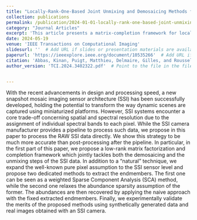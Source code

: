 ```yaml
---
title: "Locally-Rank-One-Based Joint Unmixing and Demosaicing Methods for Snapshot Spectral Images. Part I: a Matrix-Completion Framework"
collection: publications
permalink: /publication/2024-01-01-locally-rank-one-based-joint-unmixing-and-demosaicing-methods-for-snapshot-spectral-images
category: "Journal Articles"
excerpt: 'This article presents a matrix-completion framework for locally-rank-one-based joint unmixing and demosaicing methods, focusing on advancements in snapshot spectral imaging.'
date: 2024-05-19
venue: 'IEEE Transactions on Computational Imaging'
slidesurl: ''  # Add URL if slides or presentation materials are available
paperurl: 'https://ieeexplore.ieee.org/document/10535266'  # Add URL if the paper is available online
citation: 'Abbas, Kinan, Puigt, Matthieu, Delmaire, Gilles, and Roussel, Gilles. (2024). &quot;Locally-Rank-One-Based Joint Unmixing and Demosaicing Methods for Snapshot Spectral Images. Part I: a Matrix-Completion Framework.&quot; <i>IEEE Transactions on Computational Imaging</i>,  vol. 10, pp. 848-862, 2024.'
author_version: 'TCI.2024.3402322.pdf'  # Point to the file in the files folder


---
```


With the recent advancements in design and processing speed, a new snapshot mosaic imaging sensor architecture (SSI) has been successfully developed, holding the potential to transform the way dynamic scenes are captured using miniaturized platforms. However, SSI systems encounter a core trade-off concerning spatial and spectral resolution due to the assignment of individual spectral bands to each pixel. While the SSI camera manufacturer provides a pipeline to process such data, we propose in this paper to process the RAW SSI data directly. We show this strategy to be much more accurate than post-processing after the pipeline. In particular, in the first part of this paper, we propose a low-rank matrix factorization and completion framework which jointly tackles both the demosaicing and the unmixing steps of the SSI data. In addition to a “natural” technique, we expand the well-known pure pixel assumption to the SSI sensor level and propose two dedicated methods to extract the endmembers. The first one can be seen as a weighted Sparse Component Analysis (SCA) method, while the second one relaxes the abundance sparsity assumption of the former. The abundances are then recovered by applying the naive approach with the fixed extracted endmembers. Finally, we experimentally validate the merits of the proposed methods using synthetically generated data and real images obtained with an SSI camera.